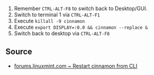1. Remember `CTRL-ALT-F8` to switch back to Desktop/GUI.
1. Switch to terminal 1 via `CTRL-ALT-F1`
1. Execute `killall -9 cinnamon`
1. Execute `export DISPLAY=:0.0 && cinnamon --replace &`
1. Switch back to desktop via `CTRL-ALT-F8`

## Source

- [forums.linuxmint.com ~ Restart cinnamon from CLI](https://forums.linuxmint.com/viewtopic.php?p=829721&sid=d0632c82a42429e89981142aabdc634d#p829721)
